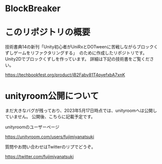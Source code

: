 # BlockBreaker

# このリポジトリの概要

技術書典14の新刊「Unity初心者がUniRxとDOTweenに苦戦しながらブロックくずしゲームをリファクタリングする」　のために作成したリポジトリです。
Unity2Dでブロックくずしを作っています。
詳細は下記の技術書をご覧ください。

https://techbookfest.org/product/jB2Fabv81T4pyefxbA7xnK

# unityroom公開について

まだ大きなバグが残っており、2023年5月17日時点では、unityroomへは公開していません。
公開後、こちらに記載予定です。

unityroomのユーザーページ

https://unityroom.com/users/fujimiyanatsuki

質問やお問い合わせはTwitterのリプでどうぞ。

https://twitter.com/fujimiyanatsuki
